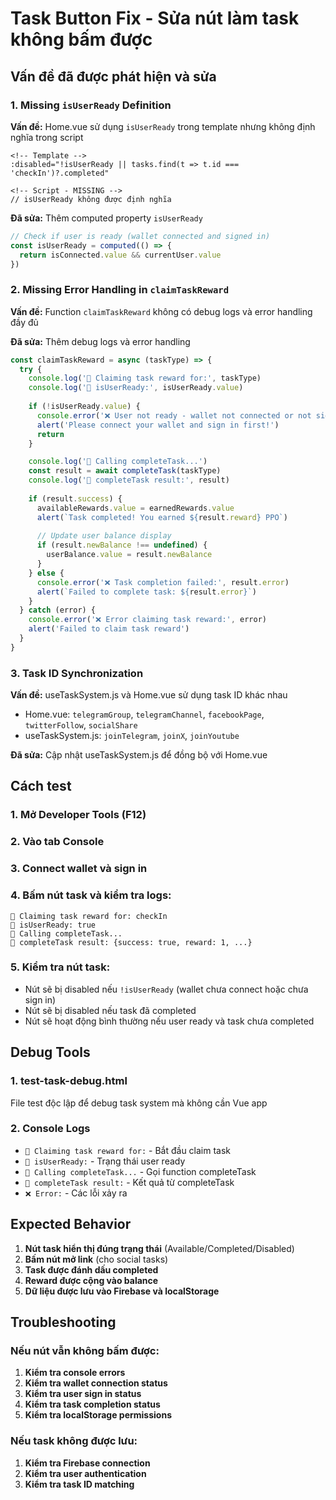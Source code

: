 # Task Button Fix - Sửa nút làm task không bấm được

## Vấn đề đã được phát hiện và sửa

### 1. **Missing `isUserReady` Definition**
**Vấn đề:** Home.vue sử dụng `isUserReady` trong template nhưng không định nghĩa trong script
```vue
<!-- Template -->
:disabled="!isUserReady || tasks.find(t => t.id === 'checkIn')?.completed"

<!-- Script - MISSING -->
// isUserReady không được định nghĩa
```

**Đã sửa:** Thêm computed property `isUserReady`
```javascript
// Check if user is ready (wallet connected and signed in)
const isUserReady = computed(() => {
  return isConnected.value && currentUser.value
})
```

### 2. **Missing Error Handling in `claimTaskReward`**
**Vấn đề:** Function `claimTaskReward` không có debug logs và error handling đầy đủ

**Đã sửa:** Thêm debug logs và error handling
```javascript
const claimTaskReward = async (taskType) => {
  try {
    console.log('🎯 Claiming task reward for:', taskType)
    console.log('🎯 isUserReady:', isUserReady.value)
    
    if (!isUserReady.value) {
      console.error('❌ User not ready - wallet not connected or not signed in')
      alert('Please connect your wallet and sign in first!')
      return
    }

    console.log('🎯 Calling completeTask...')
    const result = await completeTask(taskType)
    console.log('🎯 completeTask result:', result)
    
    if (result.success) {
      availableRewards.value = earnedRewards.value
      alert(`Task completed! You earned ${result.reward} PPO`)
      
      // Update user balance display
      if (result.newBalance !== undefined) {
        userBalance.value = result.newBalance
      }
    } else {
      console.error('❌ Task completion failed:', result.error)
      alert(`Failed to complete task: ${result.error}`)
    }
  } catch (error) {
    console.error('❌ Error claiming task reward:', error)
    alert('Failed to claim task reward')
  }
}
```

### 3. **Task ID Synchronization**
**Vấn đề:** useTaskSystem.js và Home.vue sử dụng task ID khác nhau
- Home.vue: `telegramGroup`, `telegramChannel`, `facebookPage`, `twitterFollow`, `socialShare`
- useTaskSystem.js: `joinTelegram`, `joinX`, `joinYoutube`

**Đã sửa:** Cập nhật useTaskSystem.js để đồng bộ với Home.vue

## Cách test

### 1. **Mở Developer Tools** (F12)
### 2. **Vào tab Console**
### 3. **Connect wallet và sign in**
### 4. **Bấm nút task và kiểm tra logs:**

```
🎯 Claiming task reward for: checkIn
🎯 isUserReady: true
🎯 Calling completeTask...
🎯 completeTask result: {success: true, reward: 1, ...}
```

### 5. **Kiểm tra nút task:**
- Nút sẽ bị disabled nếu `!isUserReady` (wallet chưa connect hoặc chưa sign in)
- Nút sẽ bị disabled nếu task đã completed
- Nút sẽ hoạt động bình thường nếu user ready và task chưa completed

## Debug Tools

### 1. **test-task-debug.html**
File test độc lập để debug task system mà không cần Vue app

### 2. **Console Logs**
- `🎯 Claiming task reward for:` - Bắt đầu claim task
- `🎯 isUserReady:` - Trạng thái user ready
- `🎯 Calling completeTask...` - Gọi function completeTask
- `🎯 completeTask result:` - Kết quả từ completeTask
- `❌ Error:` - Các lỗi xảy ra

## Expected Behavior

1. **Nút task hiển thị đúng trạng thái** (Available/Completed/Disabled)
2. **Bấm nút mở link** (cho social tasks)
3. **Task được đánh dấu completed**
4. **Reward được cộng vào balance**
5. **Dữ liệu được lưu vào Firebase và localStorage**

## Troubleshooting

### Nếu nút vẫn không bấm được:

1. **Kiểm tra console errors**
2. **Kiểm tra wallet connection status**
3. **Kiểm tra user sign in status**
4. **Kiểm tra task completion status**
5. **Kiểm tra localStorage permissions**

### Nếu task không được lưu:

1. **Kiểm tra Firebase connection**
2. **Kiểm tra user authentication**
3. **Kiểm tra task ID matching**
